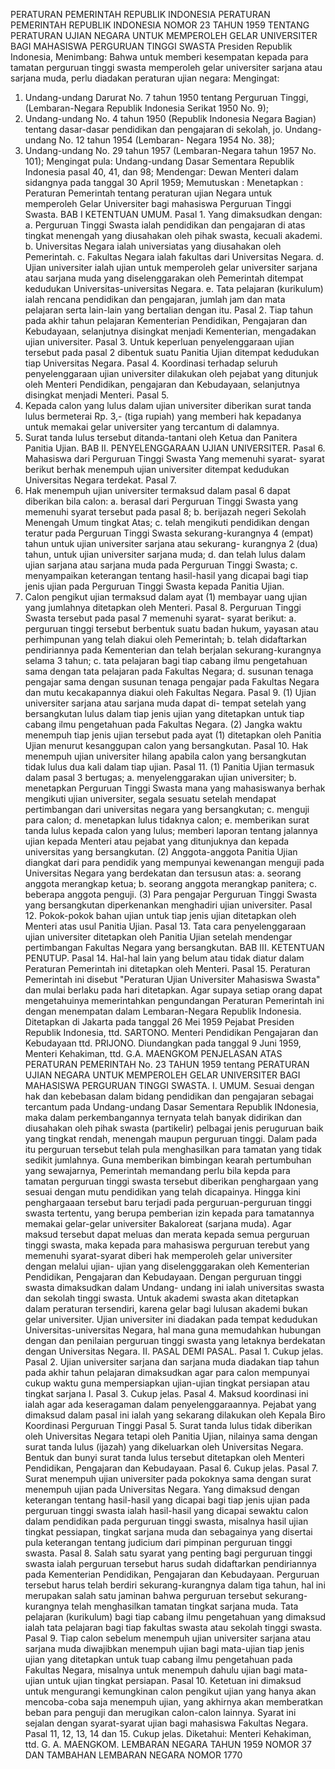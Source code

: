  PERATURAN PEMERINTAH REPUBLIK INDONESIA PERATURAN PEMERINTAH REPUBLIK INDONESIA NOMOR 23 TAHUN 1959 TENTANG PERATURAN UJIAN NEGARA UNTUK MEMPEROLEH GELAR UNIVERSITER BAGI MAHASISWA PERGURUAN TINGGI SWASTA Presiden Republik Indonesia,
Menimbang:
 Bahwa untuk memberi kesempatan kepada para tamatan perguruan tinggi swasta memperoleh gelar universiter sarjana atau sarjana muda, perlu diadakan peraturan ujian negara:
Mengingat:

1. Undang-undang Darurat No. 7 tahun 1950 tentang Perguruan Tinggi, (Lembaran-Negara Republik Indonesia Serikat 1950 No. 9);
2. Undang-undang No. 4 tahun 1950 (Republik Indonesia Negara Bagian) tentang dasar-dasar pendidikan dan pengajaran di sekolah, jo. Undang-undang No. 12 tahun 1954 (Lembaran- Negara 1954 No. 38);
3. Undang-undang No. 29 tahun 1957 (Lembaran-Negara tahun 1957 No. 101); Mengingat pula: Undang-undang Dasar Sementara Republik Indonesia pasal 40, 41, dan 98; Mendengar: Dewan Menteri dalam sidangnya pada tanggal 30 April 1959; Memutuskan : Menetapkan : Peraturan Pemerintah tentang peraturan ujian Negara untuk memperoleh Gelar Universiter bagi mahasiswa Perguruan Tinggi Swasta. BAB I KETENTUAN UMUM. Pasal 1. Yang dimaksudkan dengan:
a. Perguruan Tinggi Swasta ialah pendidikan dan pengajaran di atas tingkat menengah yang diusahakan oleh pihak swasta, kecuali akademi.
b. Universitas Negara ialah universiatas yang diusahakan oleh Pemerintah.
c. Fakultas Negara ialah fakultas dari Universitas Negara.
d. Ujian universiter ialah ujian untuk memperoleh gelar universiter sarjana atau sarjana muda yang diselenggarakan oleh Pemerintah ditempat kedudukan Universitas-universitas Negara.
e. Tata pelajaran (kurikulum) ialah rencana pendidikan dan pengajaran, jumlah jam dan mata pelajaran serta lain-lain yang bertalian dengan itu. Pasal 2. Tiap tahun pada akhir tahun pelajaran Kementerian Pendidikan, Pengajaran dan Kebudayaan, selanjutnya disingkat menjadi Kementerian, mengadakan ujian universiter. Pasal 3. Untuk keperluan penyelenggaraan ujian tersebut pada pasal 2 dibentuk suatu Panitia Ujian ditempat kedudukan tiap Universitas Negara. Pasal 4. Koordinasi terhadap seluruh penyelenggaraan ujian universiter dilakukan oleh pejabat yang ditunjuk oleh Menteri Pendidikan, pengajaran dan Kebudayaan, selanjutnya disingkat menjadi Menteri. Pasal 5.
1. Kepada calon yang lulus dalam ujian universiter diberikan surat tanda lulus bermeterai Rp. 3,- (tiga rupiah) yang memberi hak kepadanya untuk memakai gelar universiter yang tercantum di dalamnya.
2. Surat tanda lulus tersebut ditanda-tantani oleh Ketua dan Panitera Panitia Ujian. BAB II. PENYELENGGARAAN UJIAN UNIVERSITER. Pasal 6. Mahasiswa dari Perguruan Tinggi Swasta Yang memenuhi syarat- syarat berikut berhak menempuh ujian universiter ditempat kedudukan Universitas Negara terdekat. Pasal 7.
1. Hak menempuh ujian universiter termaksud dalam pasal 6 dapat diberikan bila calon:
a. berasal dari Perguruan Tinggi Swasta yang memenuhi syarat tersebut pada pasal 8;
b. berijazah negeri Sekolah Menengah Umum tingkat Atas;
c. telah mengikuti pendidikan dengan teratur pada Perguruan Tinggi Swasta sekurang-kurangnya 4 (empat) tahun untuk ujian universiter sarjana atau sekurang- kurangnya 2 (dua) tahun, untuk ujian universiter sarjana muda;
d. dan telah lulus dalam ujian sarjana atau sarjana muda pada Perguruan Tinggi Swasta;
c. menyampaikan keterangan tentang hasil-hasil yang dicapai bagi tiap jenis ujian pada Perguruan Tinggi Swasta kepada Panitia Ujian.
2. Calon pengikut ujian termaksud dalam ayat (1) membayar uang ujian yang jumlahnya ditetapkan oleh Menteri. Pasal 8. Perguruan Tinggi Swasta tersebut pada pasal 7 memenuhi syarat- syarat berikut:
a. perguruan tinggi tersebut berbentuk suatu badan hukum, yayasan atau perhimpunan yang telah diakui oleh Pemerintah;
b. telah didaftarkan pendiriannya pada Kementerian dan telah berjalan sekurang-kurangnya selama 3 tahun;
c. tata pelajaran bagi tiap cabang ilmu pengetahuan sama dengan tata pelajaran pada Fakultas Negara;
d. susunan tenaga pengajar sama dengan susunan tenaga pengajar pada Fakultas Negara dan mutu kecakapannya diakui oleh Fakultas Negara. Pasal 9.
(1) Ujian universiter sarjana atau sarjana muda dapat di- tempat setelah yang bersangkutan lulus dalam tiap jenis ujian yang ditetapkan untuk tiap cabang ilmu pengetahuan pada Fakultas Negara.
(2) Jangka waktu menempuh tiap jenis ujian tersebut pada ayat (1) ditetapkan oleh Panitia Ujian menurut kesanggupan calon yang bersangkutan. Pasal 10. Hak menempuh ujian universiter hilang apabila calon yang bersangkutan tidak lulus dua kali dalam tiap ujian. Pasal 11.
(1) Panitia Ujian termasuk dalam pasal 3 bertugas;
a. menyelenggarakan ujian universiter;
b. menetapkan Perguruan Tinggi Swasta mana yang mahasiswanya berhak mengikuti ujian universiter, segala sesuatu setelah mendapat pertimbangan dari universitas negara yang bersangkutan;
c. menguji para calon;
d. menetapkan lulus tidaknya calon;
e. memberikan surat tanda lulus kepada calon yang lulus; memberi laporan tentang jalannya ujian kepada Menteri atau pejabat yang ditunjuknya dan kepada universitas yang bersangkutan.
(2) Anggota-anggota Panitia Ujian diangkat dari para pendidik yang mempunyai kewenangan menguji pada Universitas Negara yang berdekatan dan tersusun atas:
a. seorang anggota merangkap ketua;
b. seorang anggota merangkap panitera;
c. beberapa anggota penguji.
(3) Para pengajar Perguruan Tinggi Swasta yang bersangkutan diperkenankan menghadiri ujian universiter. Pasal 12. Pokok-pokok bahan ujian untuk tiap jenis ujian ditetapkan oleh Menteri atas usul Panitia Ujian. Pasal 13. Tata cara penyelenggaraan ujian universiter ditetapkan oleh Panitia Ujian setelah mendengar pertimbangan Fakultas Negara yang bersangkutan. BAB III. KETENTUAN PENUTUP. Pasal 14. Hal-hal lain yang belum atau tidak diatur dalam Peraturan Pemerintah ini ditetapkan oleh Menteri. Pasal 15. Peraturan Pemerintah ini disebut "Peraturan Ujian Universiter Mahasiswa Swasta" dan mulai berlaku pada hari ditetapkan. Agar supaya setiap orang dapat mengetahuinya memerintahkan pengundangan Peraturan Pemerintah ini dengan menempatan dalam Lembaran-Negara Republik Indonesia. Ditetapkan di Jakarta pada tanggal 26 Mei 1959 Pejabat Presiden Republik Indonesia, ttd. SARTONO. Menteri Pendidikan Pengajaran dan Kebudayaan ttd. PRIJONO. Diundangkan pada tanggal 9 Juni 1959, Menteri Kehakiman, ttd. G.A. MAENGKOM PENJELASAN ATAS PERATURAN PEMERINTAH No. 23 TAHUN 1959 tentang PERATURAN UJIAN NEGARA UNTUK MEMPEROLEH GELAR UNIVERSITER BAGI MAHASISWA PERGURUAN TINGGI SWASTA. I. UMUM. Sesuai dengan hak dan kebebasan dalam bidang pendidikan dan pengajaran sebagai tercantum pada Undang-undang Dasar Sementara Republik INdonesia, maka dalam perkembangannya ternyata telah banyak didirikan dan diusahakan oleh pihak swasta (partikelir) pelbagai jenis peruguruan baik yang tingkat rendah, menengah maupun perguruan tinggi. Dalam pada itu perguruan tersebut telah pula menghasilkan para tamatan yang tidak sedikit jumlahnya. Guna memberikan bimbingan kearah pertumbuhan yang sewajarnya, Pemerintah memandang perlu bila kepda para tamatan perguruan tinggi swasta tersebut diberikan penghargaan yang sesuai dengan mutu pendidikan yang telah dicapainya. Hingga kini penghargaaan tersebut baru terjadi pada perguruan-perguruan tinggi swasta tertentu, yang berupa pemberian izin kepada para tamatannya memakai gelar-gelar universiter Bakaloreat (sarjana muda). Agar maksud tersebut dapat meluas dan merata kepada semua perguruan tinggi swasta, maka kepada para mahasiswa perguruan terebut yang memenuhi syarat-syarat diberi hak memperoleh gelar universiter dengan melalui ujian- ujian yang diselengggarakan oleh Kementerian Pendidikan, Pengajaran dan Kebudayaan. Dengan perguruan tinggi swasta dimaksudkan dalam Undang- undang ini ialah universitas swasta dan sekolah tinggi swasta. Untuk akademi swasta akan ditetapkan dalam peraturan tersendiri, karena gelar bagi lulusan akademi bukan gelar universiter. Ujian universiter ini diadakan pada tempat kedudukan Universitas-universitas Negara, hal mana guna memudahkan hubungan dengan dan penilaian perguruan tinggi swasta yang letaknya berdekatan dengan Universitas Negara. II. PASAL DEMI PASAL. Pasal 1. Cukup jelas. Pasal 2. Ujian universiter sarjana dan sarjana muda diadakan tiap tahun pada akhir tahun pelajaran dimaksudkan agar para calon mempunyai cukup waktu guna mempersiapkan ujian-ujian tingkat persiapan atau tingkat sarjana I. Pasal 3. Cukup jelas. Pasal 4. Maksud koordinasi ini ialah agar ada keseragaman dalam penyelenggaraannya. Pejabat yang dimaksud dalam pasal ini ialah yang sekarang dilakukan oleh Kepala Biro Koordinasi Perguruan Tinggi Pasal 5. Surat tanda lulus tidak diberikan oleh Universitas Negara tetapi oleh Panitia Ujian, nilainya sama dengan surat tanda lulus (ijazah) yang dikeluarkan oleh Universitas Negara. Bentuk dan bunyi surat tanda lulus tersebut ditetapkan oleh Menteri Pendidikan, Pengajaran dan Kebudayaan. Pasal 6. Cukup jelas. Pasal 7. Surat menempuh ujian universiter pada pokoknya sama dengan surat menempuh ujian pada Universitas Negara. Yang dimaksud dengan keterangan tentang hasil-hasil yang dicapai bagi tiap jenis ujian pada perguruan tinggi swasta ialah hasil-hasil yang dicapai sewaktu calon dalam pendidikan pada perguruan tinggi swasta, misalnya hasil ujian tingkat pessiapan, tingkat sarjana muda dan sebagainya yang disertai pula keterangan tentang judicium dari pimpinan perguruan tinggi swasta. Pasal 8. Salah satu syarat yang penting bagi perguruan tinggi swasta ialah perguruan tersebut harus sudah didaftarkan pendiriannya pada Kementerian Pendidikan, Pengajaran dan Kebudayaan. Perguruan tersebut harus telah berdiri sekurang-kurangnya dalam tiga tahun, hal ini merupakan salah satu jaminan bahwa perguruan tersebut sekurang-kurangnya telah menghasilkan tamatan tingkat sarjana muda. Tata pelajaran (kurikulum) bagi tiap cabang ilmu pengetahuan yang dimaksud ialah tata pelajaran bagi tiap fakultas swasta atau sekolah tinggi swasta. Pasal 9. Tiap calon sebelum menempuh ujian universiter sarjana atau sarjana muda diwajibkan menempuh ujian bagi mata-ujian tiap jenis ujian yang ditetapkan untuk tuap cabang ilmu pengetahuan pada Fakultas Negara, misalnya untuk menempuh dahulu ujian bagi mata-ujian untuk ujian tingkat persiapan. Pasal 10. Ketetuan ini dimaksud untuk mengurangi kemungkinan calon pengikut ujian yang hanya akan mencoba-coba saja menempuh ujian, yang akhirnya akan memberatkan beban para penguji dan merugikan calon-calon lainnya. Syarat ini sejalan dengan syarat-syarat ujian bagi mahasiswa Fakultas Negara. Pasal 11, 12, 13, 14 dan 15. Cukup jelas. Diketahui: Menteri Kehakiman, ttd. G. A. MAENGKOM. LEMBARAN NEGARA TAHUN 1959 NOMOR 37 DAN TAMBAHAN LEMBARAN NEGARA NOMOR 1770